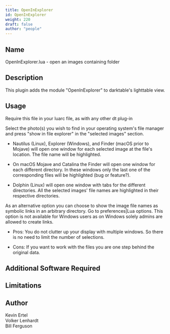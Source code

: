```yaml
---
title: OpenInExplorer
id: OpenInExplorer
weight: 220
draft: false
author: "people"
---
```


## Name

OpenInExplorer.lua - open an images containing folder

## Description

This plugin adds the module "OpenInExplorer" to darktable's lighttable view.

## Usage

Require this file in your luarc file, as with any other dt plug-in

Select the photo(s) you wish to find in your operating system's file manager and press "show in file explorer" in the "selected images" section.

- Nautilus (Linux), Explorer (Windows), and Finder (macOS prior to Mojave) will open one window for each selected image at the file's location. The file name will be highlighted.

- On macOS Mojave and Catalina the Finder will open one window for each different directory. In these windows only the last one of the corresponding files will be highlighted (bug or feature?).

- Dolphin (Linux) will open one window with tabs for the different directories. All the selected images' file names are highlighted in their respective directories.

As an alternative option you can choose to show the image file names as symbolic links in an arbitrary directory. Go to preferences|Lua options. This option is not available for Windows users as on Windows solely admins are allowed to create links.

- Pros: You do not clutter up your display with multiple windows. So there is no need to limit the number of selections.

- Cons: If you want to work with the files you are one step behind the original data.


## Additional Software Required


## Limitations


## Author

Kevin Ertel  
Volker Lenhardt  
Bill Ferguson

